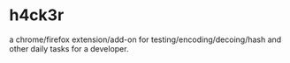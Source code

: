 # h4ck3r
a chrome/firefox extension/add-on for testing/encoding/decoing/hash and other daily tasks for a developer.
